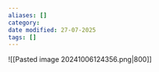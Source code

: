 ```yaml
---
aliases: []
category:
date modified: 27-07-2025
tags: []
---
```

![[Pasted image 20241006124356.png|800]]